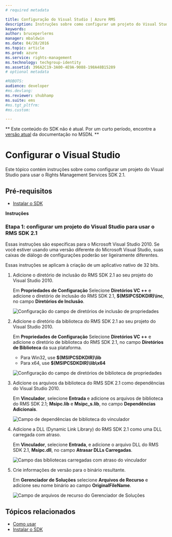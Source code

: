 ```yaml
---
# required metadata

title: Configuração do Visual Studio | Azure RMS
description: Instruções sobre como configurar um projeto do Visual Studio para usar o RMS SDK 2.1.
keywords:
author: bruceperlerms
manager: mbaldwin
ms.date: 04/28/2016
ms.topic: article
ms.prod: azure
ms.service: rights-management
ms.technology: techgroup-identity
ms.assetid: 396A2C19-3A00-4E9A-9088-198A48B15289
# optional metadata

#ROBOTS:
audience: developer
#ms.devlang:
ms.reviewer: shubhamp
ms.suite: ems
#ms.tgt_pltfrm:
#ms.custom:

---
```

** Este conteúdo do SDK não é atual. Por um curto período, encontre a [versão atual](https://msdn.microsoft.com/library/windows/desktop/hh535290(v=vs.85).aspx) da documentação no MSDN. **
# Configurar o Visual Studio

Este tópico contém instruções sobre como configurar um projeto do Visual Studio para usar o Rights Management Services SDK 2.1.

## Pré-requisitos

-   [Instalar o SDK](create-your-first-rights-aware-application.md)

**Instruções**

### Etapa 1: configurar um projeto do Visual Studio para usar o RMS SDK 2.1

Essas instruções são específicas para o Microsoft Visual Studio 2010. Se você estiver usando uma versão diferente do Microsoft Visual Studio, suas caixas de diálogo de configurações poderão ser ligeiramente diferentes.

Essas instruções se aplicam à criação de um aplicativo nativo de 32 bits.

1.  Adicione o diretório de inclusão do RMS SDK 2.1 ao seu projeto do Visual Studio 2010.

    Em **Propriedades de Configuração** Selecione **Diretórios VC ++** e adicione o diretório de inclusão do RMS SDK 2.1, **$(MSIPCSDKDIR)\\inc**, no campo **Diretórios de Inclusão**.

    ![Configuração do campo de diretórios de inclusão de propriedades](../media/include_directories.png)

2.  Adicione o diretório da biblioteca do RMS SDK 2.1 ao seu projeto do Visual Studio 2010.

    Em **Propriedades de Configuração** Selecione **Diretórios VC ++** e adicione o diretório de biblioteca do RMS SDK 2.1, no campo **Diretórios de Biblioteca** da sua plataforma.

    -   Para Win32, use **$(MSIPCSDKDIR)\\lib**
    -   Para x64, use **$(MSIPCSDKDIR)\\lib\\x64**

    ![Configuração do campo de diretórios de biblioteca de propriedades](../media/library_directories.png)

3.  Adicione os arquivos da biblioteca do RMS SDK 2.1 como dependências do Visual Studio 2010.

    Em **Vinculador**, selecione **Entrada** e adicione os arquivos de biblioteca do RMS SDK 2.1; **Msipc.lib** e **Msipc\_s.lib**, no campo **Dependências Adicionais**.

    ![Campo de dependências de biblioteca do vinculador](../media/additional_dependencies.png)

4.  Adicione a DLL (Dynamic Link Library) do RMS SDK 2.1 como uma DLL carregada com atraso.

    Em **Vinculador**, selecione **Entrada**, e adicione o arquivo DLL do RMS SDK 2.1, **Msipc.dll**, no campo **Atrasar DLLs Carregadas**.

    ![Campo das bibliotecas carregadas com atraso do vinculador](../media/delay_loaded.png)

5.  Crie informações de versão para o binário resultante.

    Em **Gerenciador de Soluções** selecione **Arquivos de Recurso** e adicione seu nome binário ao campo **OriginalFileName**.

    ![Campo de arquivos de recurso do Gerenciador de Soluções](../media/original_file_name.png)

## Tópicos relacionados

* [Como usar](how-to-use-msipc.md)
* [Instalar o SDK](create-your-first-rights-aware-application.md)
 

 





<!--HONumber=Jun16_HO1-->


